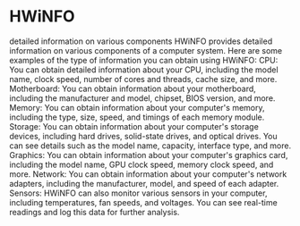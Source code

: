 # HWiNFO
detailed information on various components
HWiNFO provides detailed information on various components of a computer system. Here are some examples of the type of information you can obtain using HWiNFO:
CPU: You can obtain detailed information about your CPU, including the model name, clock speed, number of cores and threads, cache size, and more.
Motherboard: You can obtain information about your motherboard, including the manufacturer and model, chipset, BIOS version, and more.
Memory: You can obtain information about your computer's memory, including the type, size, speed, and timings of each memory module.
Storage: You can obtain information about your computer's storage devices, including hard drives, solid-state drives, and optical drives. You can see details such as the model name, capacity, interface type, and more.
Graphics: You can obtain information about your computer's graphics card, including the model name, GPU clock speed, memory clock speed, and more.
Network: You can obtain information about your computer's network adapters, including the manufacturer, model, and speed of each adapter.
Sensors: HWiNFO can also monitor various sensors in your computer, including temperatures, fan speeds, and voltages. You can see real-time readings and log this data for further analysis.
